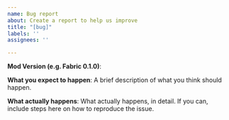 ```yaml
---
name: Bug report
about: Create a report to help us improve
title: "[bug]"
labels: ''
assignees: ''

---
```


**Mod Version (e.g. Fabric 0.1.0)**:

**What you expect to happen**:
A brief description of what you think should happen.

**What actually happens**:
What actually happens, in detail. If you can, include steps here on how to reproduce the issue.

